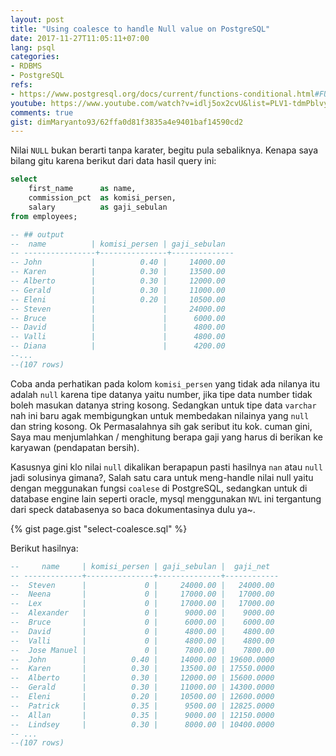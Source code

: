 ```yaml
---
layout: post
title: "Using coalesce to handle Null value on PostgreSQL"
date: 2017-11-27T11:05:11+07:00
lang: psql
categories:
- RDBMS
- PostgreSQL
refs: 
- https://www.postgresql.org/docs/current/functions-conditional.html#FUNCTIONS-COALESCE-NVL-IFNULL
youtube: https://www.youtube.com/watch?v=idlj5ox2cvU&list=PLV1-tdmPblvypZXSk2GC932nludT345xk&index=6
comments: true
gist: dimMaryanto93/62ffa0d81f3835a4e9401baf14590cd2
---
```


Nilai `NULL` bukan berarti tanpa karater, begitu pula sebaliknya. Kenapa saya bilang gitu karena berikut dari data hasil query ini:

```sql
select 
    first_name      as name, 
    commission_pct  as komisi_persen, 
    salary          as gaji_sebulan 
from employees;

-- ## output
--  name          | komisi_persen | gaji_sebulan 
-- ----------------+---------------+--------------
-- John           |          0.40 |     14000.00
-- Karen          |          0.30 |     13500.00
-- Alberto        |          0.30 |     12000.00
-- Gerald         |          0.30 |     11000.00
-- Eleni          |          0.20 |     10500.00
-- Steven         |               |     24000.00
-- Bruce          |               |      6000.00
-- David          |               |      4800.00
-- Valli          |               |      4800.00
-- Diana          |               |      4200.00
--...
--(107 rows)
```

Coba anda perhatikan pada kolom `komisi_persen` yang tidak ada nilanya itu adalah `null` karena tipe datanya yaitu number, jika tipe data number tidak boleh masukan datanya string kosong. Sedangkan untuk tipe data `varchar` nah ini baru agak membigungkan untuk membedakan nilainya yang `null` dan string kosong. Ok Permasalahnya sih gak seribut itu kok. cuman gini, Saya mau menjumlahkan / menghitung berapa gaji yang harus di berikan ke karyawan (pendapatan bersih).

Kasusnya gini klo nilai `null` dikalikan berapapun pasti hasilnya `nan` atau `null` jadi solusinya gimana?, Salah satu cara untuk meng-handle nilai null yaitu dengan meggunakan fungsi `coalese` di PostgreSQL, sedangkan untuk di database engine lain seperti oracle, mysql menggunakan `NVL` ini tergantung dari speck databasenya so baca dokumentasinya dulu ya~.

{% gist page.gist "select-coalesce.sql" %}

Berikut hasilnya:

```sql
--     name     | komisi_persen | gaji_sebulan |  gaji_net  
-- -------------+---------------+--------------+------------
--  Steven      |             0 |     24000.00 |   24000.00
--  Neena       |             0 |     17000.00 |   17000.00
--  Lex         |             0 |     17000.00 |   17000.00
--  Alexander   |             0 |      9000.00 |    9000.00
--  Bruce       |             0 |      6000.00 |    6000.00
--  David       |             0 |      4800.00 |    4800.00
--  Valli       |             0 |      4800.00 |    4800.00
--  Jose Manuel |             0 |      7800.00 |    7800.00
--  John        |          0.40 |     14000.00 | 19600.0000
--  Karen       |          0.30 |     13500.00 | 17550.0000
--  Alberto     |          0.30 |     12000.00 | 15600.0000
--  Gerald      |          0.30 |     11000.00 | 14300.0000
--  Eleni       |          0.20 |     10500.00 | 12600.0000
--  Patrick     |          0.35 |      9500.00 | 12825.0000
--  Allan       |          0.35 |      9000.00 | 12150.0000
--  Lindsey     |          0.30 |      8000.00 | 10400.0000
-- ...
--(107 rows)
```